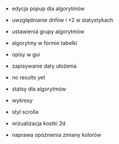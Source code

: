 
- edycja popup dla algorytmów
- uwzględnianie dnfów i +2 w statystykach
- ustawienia grupy algorytmów

- algorytmy w formie tabelki
- opisy w gui
- zapisywanie daty ułożenia
- no results yet
- statsy dla algorytmów
- wykresy

- styl scrolla
- wizualizacja kostki 2d
- naprawa opóźnienia zmiany kolorów
